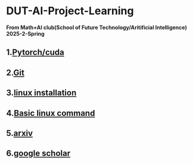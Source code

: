 # DUT-AI-Project-Learning
**From Math+AI club(School of Future Technology/Aritificial Intelligence) 2025-2-Spring**

## 1.[Pytorch/cuda](https://github.com/tianlongbaobao/DUT-AI-Project-Learning/blob/basic-knowledge/pytorch.md)

## 2.[Git](https://blog.csdn.net/qtiao/article/details/97783243?sharetype=blog&shareId=97783243&sharerefer=APP&sharesource=2301_81210121&sharefrom=link)

## 3.[linux installation](https://github.com/tianlongbaobao/DUT-AI-Project-Learning/blob/basic-knowledge/linux-installation.md)

## 4.[Basic linux command](https://blog.csdn.net/qq_43108153/article/details/136230423?sharetype=blog&shareId=136230423&sharerefer=APP&sharesource=2301_81210121&sharefrom=link)

## 5.[arxiv](https://arxiv.org)

## 6.[google scholar](https://scholar.google.com/)
